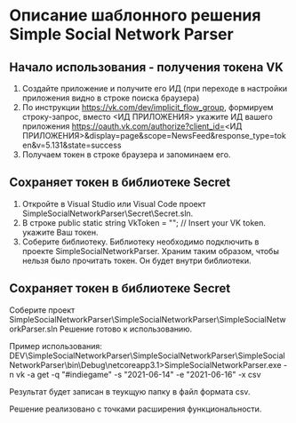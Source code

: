 # Описание шаблонного решения Simple Social Network Parser

## Начало использования - получения токена VK
1. Создайте приложение и получите его ИД (при переходе в настройки приложения видно в строке поиска браузера)
2. По инструкции https://vk.com/dev/implicit_flow_group, формируем строку-запрос, вместо <ИД ПРИЛОЖЕНИЯ> укажите ИД вашего приложения https://oauth.vk.com/authorize?client_id=<ИД ПРИЛОЖЕНИЯ>&display=page&scope=NewsFeed&response_type=token&v=5.131&state=success
3. Получаем токен в строке браузера и запоминаем его.

## Сохраняет токен в библиотеке Secret
1. Откройте в Visual Studio или Visual Code проект SimpleSocialNetworkParser\Secret\Secret.sln.
2. В строке public static string VkToken = ""; // Insert your VK token. укажите Ваш токен.
3. Соберите библиотеку. Библиотеку необходимо подключить в проекте SimpleSocialNetworkParser.
Храним таким образом, чтобы нельзя было прочитать токен. Он будет внутри библиотеки.

## Сохраняет токен в библиотеке Secret
Соберите проект SimpleSocialNetworkParser\SimpleSocialNetworkParser\SimpleSocialNetworkParser.sln
Решение готово к использованию.

Пример использования:
DEV\SimpleSocialNetworkParser\SimpleSocialNetworkParser\SimpleSocialNetworkParser\bin\Debug\netcoreapp3.1>SimpleSocialNetworkParser.exe -n vk -a get -q "#indiegame" -s "2021-06-14" -e "2021-06-16" -x csv

Результат будет записан в теукщую папку в файл формата csv.

Решение реализовано с точками расширения функциональности.
